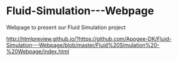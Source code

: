 # Fluid-Simulation---Webpage
Webpage to present our Fluid Simulation project

http://htmlpreview.github.io/?https://github.com/Apogee-DK/Fluid-Simulation---Webpage/blob/master/Fluid%20Simulation%20-%20Webpage/index.html
